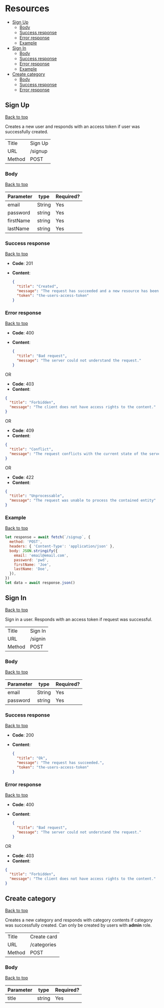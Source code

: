 <a name="top"></a>

# Resources

- [Sign Up](#SignUp)
  - [Body](#SignUp-Body)
  - [Success response](#SignUp-Success)
  - [Error response](#SignUp-Error)
  - [Example](#SignUp-Example)
- [Sign In](#SignIn)
  - [Body](#SignIn-Body)
  - [Success response](#SignIn-Success)
  - [Error response](#SignIn-Error)
  - [Example](#SignIn-Example)
- [Create category](#CreateCategory)
  - [Body](#CreateCategory-Body)
  - [Success response](#CreateCategory-Success)
  - [Error response](#CreateCategory-Error)

## <a name='SignUp'></a> Sign Up

[Back to top](#top)

Creates a new user and responds with an access token if user was successfully created.

|        |         |
| ------ | ------- |
| Title  | Sign Up |
| URL    | /signup |
| Method | POST    |

### <a name='SignUp-Body'></a> Body

[Back to top](#top)

| Parameter | type   | Required? |
| --------- | ------ | --------- |
| email     | String | Yes       |
| password  | string | Yes       |
| firstName | string | Yes       |
| lastName  | string | Yes       |

### <a name='SignUp-Success'></a> Success response

[Back to top](#top)

- **Code**: 201 <br/>
- **Content**:

  ```json
  {
    "title": "Created",
    "message": "The request has succeeded and a new resource has been created",
    "token": "the-users-access-token"
  }
  ```

### <a name='SignUp-Error'></a> Error response

[Back to top](#top)

- **Code**: 400 <br/>
- **Content**:

  ```json
  {
    "title": "Bad request",
    "message": "The server could not understand the request."
  }
  ```

OR

- **Code**: 403 <br/>
- **Content**:

```json
{
  "title": "Forbidden",
  "message": "The client does not have access rights to the content."
}
```

OR

- **Code**: 409 <br/>
- **Content**:

```json
{
  "title": "Conflict",
  "message": "The request conflicts with the current state of the server"
}
```

OR

- **Code**: 422 <br/>
- **Content**:

```json
{
  "title": "Unprocessable",
  "message": "The request was unable to process the contained entity"
}
```

### <a name='SignUp-Example'></a> Example

[Back to top](#top)

```js
let response = await fetch(`/signup`, {
  method: 'POST',
  headers: { 'Content-Type': 'application/json' },
  body: JSON.stringify({
    email: 'email@email.com',
    password: 'pwd',
    firstName: 'Joe',
    lastName: 'Doe',
  }),
})
let data = await response.json()
```

## <a name='SignIn'></a> Sign In

[Back to top](#top)

Sign in a user. Responds with an access token if request was successful.

|        |         |
| ------ | ------- |
| Title  | Sign In |
| URL    | /signin |
| Method | POST    |

### <a name='SignIn-Body'></a> Body

[Back to top](#top)

| Parameter | type   | Required? |
| --------- | ------ | --------- |
| email     | String | Yes       |
| password  | string | Yes       |

### <a name='SignIn-Success'></a> Success response

[Back to top](#top)

- **Code**: 200 <br/>
- **Content**:

  ```json
  {
    "title": "Ok",
    "message": "The request has succeeded.",
    "token": "the-users-access-token"
  }
  ```

### <a name='SignIn-Error'></a> Error response

[Back to top](#top)

- **Code**: 400 <br/>
- **Content**:

  ```json
  {
    "title": "Bad request",
    "message": "The server could not understand the request."
  }
  ```

OR

- **Code**: 403 <br/>
- **Content**:

```json
{
  "title": "Forbidden",
  "message": "The client does not have access rights to the content."
}
```

## <a name='CreateCategory'></a> Create category

[Back to top](#top)

Creates a new category and responds with category contents if category was successfully created. Can only be created by users with **admin** role.

|        |             |
| ------ | ----------- |
| Title  | Create card |
| URL    | /categories |
| Method | POST        |

### <a name='CreateCategory-Body'></a> Body

[Back to top](#top)

| Parameter | type   | Required? |
| --------- | ------ | --------- |
| title     | string | Yes       |
